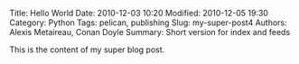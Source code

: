 Title: Hello World
Date: 2010-12-03 10:20
Modified: 2010-12-05 19:30
Category: Python
Tags: pelican, publishing
Slug: my-super-post4
Authors: Alexis Metaireau, Conan Doyle
Summary: Short version for index and feeds

This is the content of my super blog post.